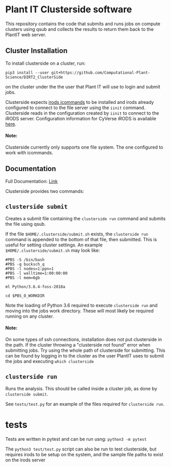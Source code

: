# Plant IT Clusterside software

This repository contains the code that submits and runs jobs on compute
clusters using qsub and collects the results to return them back to the
PlantIT web server.

Cluster Installation
---------------------
To install clusterside on a cluster, run:

```
pip3 install --user git+https://github.com/Computational-Plant-Science/DIRT2_ClusterSide
```

on the cluster under the the user that Plant IT will use to login and submit jobs.

Clusterside expects [irods icommands](https://wiki.cyverse.org/wiki/display/DS/Setting+Up+iCommands) to be installed and irods already
configured to connect to the file server using the `iinit` command. Clusterside
reads in the configuration created by `iinit` to connect to the iRODS server. Configuration information for CyVerse iRODS is available [here](https://wiki.cyverse.org/wiki/display/DS/Setting+Up+iCommands).

#### Note:
Clusterside currently only supports one file system. The one configured to work with icommands.

Documentation
---------

Full Documentation: [Link](https://plant-it-clusterside.readthedocs.io/en/latest/)

Clusterside provides two commands:

## `clusterside submit`
Creates a submit file containing the `clusterside run` command
and submits the file using qsub.

If the file `$HOME/.clusterside/submit.sh` exists, the `clusterside run`
command is appended to the bottom of that file, then submitted. This is
useful for setting cluster settings. An example `$HOME/.clusterside/submit.sh`
may look like:

```
#PBS -S /bin/bash
#PBS -q bucksch_q
#PBS -l nodes=1:ppn=1
#PBS -l walltime=1:00:00:00
#PBS -l mem=6gb

ml Python/3.6.4-foss-2018a

cd $PBS_O_WORKDIR
```

Note the loading of Python 3.6 required to execute `clusterside run` and
moving into the jobs work directory. These will most likely be required running
on any cluster.

#### Note:
On some types of ssh connections, installation does not put clusterside in the
path. If the cluster throwing a "clusterside not found" error when submitting
jobs. Try using the whole path of clusterside for submitting. This can be
found by logging in to the cluster as the user PlantIT uses to submit the jobs
and executing `which clusterside`

## `clusterside run`
Runs the analysis. This should be called inside a cluster job, as done by
`clusterside submit`.

See `tests/test.py` for an example of the files required for `clusterside run`.

# tests
Tests are written in pytest and can be run usng: `python3 -m pytest`

The `python3 test/test.py` script can also be run to test clusterside, but requires
irods to be setup on the system, and the sample file paths to exist on the irods server
